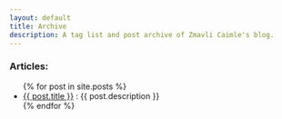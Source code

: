 ```yaml
---
layout: default
title: Archive
description: A tag list and post archive of Zmavli Caimle's blog.
---
```


<h3>Articles:</h3> <ul>
  {% for post in site.posts %}
    <li>
      <a href="/kibykarni{{ post.url }}">{{ post.title }}</a> : {{ post.description }}
    </li>
  {% endfor %}
</ul>
